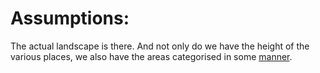 # Assumptions:

The actual landscape is there. And not only do we have the height of the various places, we also have the areas categorised in some [manner](categories.md).